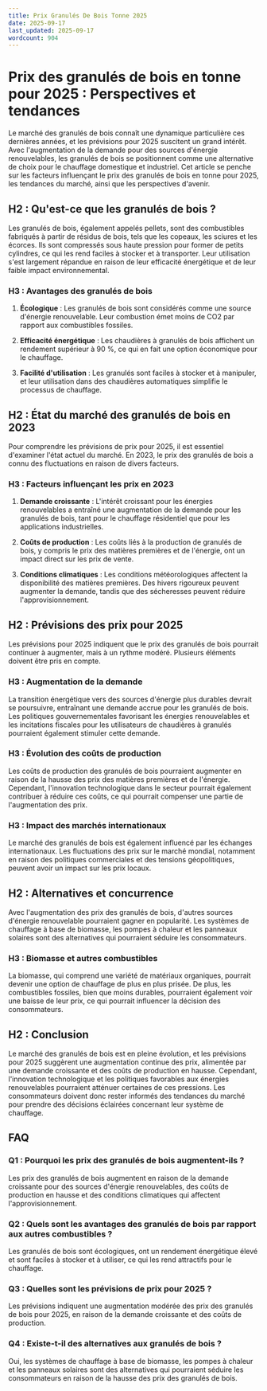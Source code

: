 ```yaml
---
title: Prix Granulés De Bois Tonne 2025
date: 2025-09-17
last_updated: 2025-09-17
wordcount: 904
---
```


# Prix des granulés de bois en tonne pour 2025 : Perspectives et tendances

Le marché des granulés de bois connaît une dynamique particulière ces dernières années, et les prévisions pour 2025 suscitent un grand intérêt. Avec l'augmentation de la demande pour des sources d'énergie renouvelables, les granulés de bois se positionnent comme une alternative de choix pour le chauffage domestique et industriel. Cet article se penche sur les facteurs influençant le prix des granulés de bois en tonne pour 2025, les tendances du marché, ainsi que les perspectives d'avenir.

## H2 : Qu'est-ce que les granulés de bois ?

Les granulés de bois, également appelés pellets, sont des combustibles fabriqués à partir de résidus de bois, tels que les copeaux, les sciures et les écorces. Ils sont compressés sous haute pression pour former de petits cylindres, ce qui les rend faciles à stocker et à transporter. Leur utilisation s'est largement répandue en raison de leur efficacité énergétique et de leur faible impact environnemental.

### H3 : Avantages des granulés de bois

1. **Écologique** : Les granulés de bois sont considérés comme une source d'énergie renouvelable. Leur combustion émet moins de CO2 par rapport aux combustibles fossiles.
   
2. **Efficacité énergétique** : Les chaudières à granulés de bois affichent un rendement supérieur à 90 %, ce qui en fait une option économique pour le chauffage.

3. **Facilité d'utilisation** : Les granulés sont faciles à stocker et à manipuler, et leur utilisation dans des chaudières automatiques simplifie le processus de chauffage.

## H2 : État du marché des granulés de bois en 2023

Pour comprendre les prévisions de prix pour 2025, il est essentiel d'examiner l'état actuel du marché. En 2023, le prix des granulés de bois a connu des fluctuations en raison de divers facteurs.

### H3 : Facteurs influençant les prix en 2023

1. **Demande croissante** : L'intérêt croissant pour les énergies renouvelables a entraîné une augmentation de la demande pour les granulés de bois, tant pour le chauffage résidentiel que pour les applications industrielles.

2. **Coûts de production** : Les coûts liés à la production de granulés de bois, y compris le prix des matières premières et de l'énergie, ont un impact direct sur les prix de vente.

3. **Conditions climatiques** : Les conditions météorologiques affectent la disponibilité des matières premières. Des hivers rigoureux peuvent augmenter la demande, tandis que des sécheresses peuvent réduire l'approvisionnement.

## H2 : Prévisions des prix pour 2025

Les prévisions pour 2025 indiquent que le prix des granulés de bois pourrait continuer à augmenter, mais à un rythme modéré. Plusieurs éléments doivent être pris en compte.

### H3 : Augmentation de la demande

La transition énergétique vers des sources d'énergie plus durables devrait se poursuivre, entraînant une demande accrue pour les granulés de bois. Les politiques gouvernementales favorisant les énergies renouvelables et les incitations fiscales pour les utilisateurs de chaudières à granulés pourraient également stimuler cette demande.

### H3 : Évolution des coûts de production

Les coûts de production des granulés de bois pourraient augmenter en raison de la hausse des prix des matières premières et de l'énergie. Cependant, l'innovation technologique dans le secteur pourrait également contribuer à réduire ces coûts, ce qui pourrait compenser une partie de l'augmentation des prix.

### H3 : Impact des marchés internationaux

Le marché des granulés de bois est également influencé par les échanges internationaux. Les fluctuations des prix sur le marché mondial, notamment en raison des politiques commerciales et des tensions géopolitiques, peuvent avoir un impact sur les prix locaux.

## H2 : Alternatives et concurrence

Avec l'augmentation des prix des granulés de bois, d'autres sources d'énergie renouvelable pourraient gagner en popularité. Les systèmes de chauffage à base de biomasse, les pompes à chaleur et les panneaux solaires sont des alternatives qui pourraient séduire les consommateurs.

### H3 : Biomasse et autres combustibles

La biomasse, qui comprend une variété de matériaux organiques, pourrait devenir une option de chauffage de plus en plus prisée. De plus, les combustibles fossiles, bien que moins durables, pourraient également voir une baisse de leur prix, ce qui pourrait influencer la décision des consommateurs.

## H2 : Conclusion

Le marché des granulés de bois est en pleine évolution, et les prévisions pour 2025 suggèrent une augmentation continue des prix, alimentée par une demande croissante et des coûts de production en hausse. Cependant, l'innovation technologique et les politiques favorables aux énergies renouvelables pourraient atténuer certaines de ces pressions. Les consommateurs doivent donc rester informés des tendances du marché pour prendre des décisions éclairées concernant leur système de chauffage.

## FAQ

### Q1 : Pourquoi les prix des granulés de bois augmentent-ils ?

Les prix des granulés de bois augmentent en raison de la demande croissante pour des sources d'énergie renouvelables, des coûts de production en hausse et des conditions climatiques qui affectent l'approvisionnement.

### Q2 : Quels sont les avantages des granulés de bois par rapport aux autres combustibles ?

Les granulés de bois sont écologiques, ont un rendement énergétique élevé et sont faciles à stocker et à utiliser, ce qui les rend attractifs pour le chauffage.

### Q3 : Quelles sont les prévisions de prix pour 2025 ?

Les prévisions indiquent une augmentation modérée des prix des granulés de bois pour 2025, en raison de la demande croissante et des coûts de production.

### Q4 : Existe-t-il des alternatives aux granulés de bois ?

Oui, les systèmes de chauffage à base de biomasse, les pompes à chaleur et les panneaux solaires sont des alternatives qui pourraient séduire les consommateurs en raison de la hausse des prix des granulés de bois.